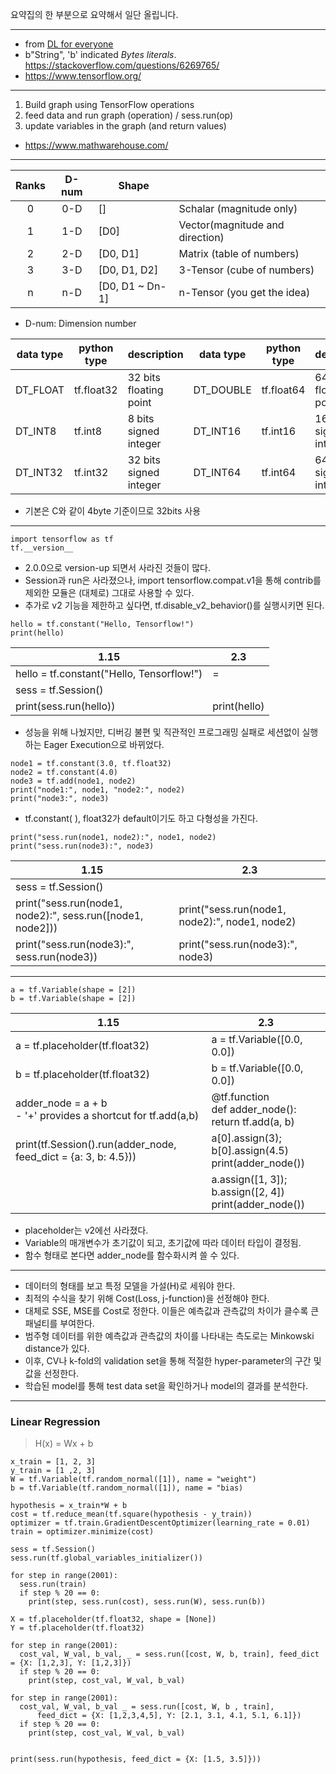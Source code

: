 요약집의 한 부분으로 요약해서 일단 올립니다.

---

- from [DL for everyone](https://github.com/Myul23/summary/DL%20for%20everyone.md)
- b"String", 'b' indicated _Bytes literals_. <https://stackoverflow.com/questions/6269765/>
- <https://www.tensorflow.org/>

---

1. Build graph using TensorFlow operations
2. feed data and run graph (operation) / sess.run(op)
3. update variables in the graph (and return values)

- <https://www.mathwarehouse.com/>

---

| Ranks | D-num | Shape           |                                 |
| :---: | :---: | --------------- | ------------------------------- |
|   0   |  0-D  | []              | Schalar (magnitude only)        |
|   1   |  1-D  | [D0]            | Vector(magnitude and direction) |
|   2   |  2-D  | [D0, D1]        | Matrix (table of numbers)       |
|   3   |  3-D  | [D0, D1, D2]    | 3-Tensor (cube of numbers)      |
|   n   |  n-D  | [D0, D1 ~ Dn-1] | n-Tensor (you get the idea)     |

- D-num: Dimension number

| data type | python type | description            | data type | python type | description            |
| --------- | ----------- | ---------------------- | --------- | ----------- | ---------------------- |
| DT_FLOAT  | tf.float32  | 32 bits floating point | DT_DOUBLE | tf.float64  | 64 bits floating point |
| DT_INT8   | tf.int8     | 8 bits signed integer  | DT_INT16  | tf.int16    | 16bits signed integer  |
| DT_INT32  | tf.int32    | 32 bits signed integer | DT_INT64  | tf.int64    | 64 bits signed integer |

- 기본은 C와 같이 4byte 기준이므로 32bits 사용

---

```
import tensorflow as tf
tf.__version__
```

- 2.0.0으로 version-up 되면서 사라진 것들이 많다.
- Session과 run은 사라졌으나, import tensorflow.compat.v1을 통해 contrib를 제외한 모듈은 (대체로) 그대로 사용할 수 있다.
- 추가로 v2 기능을 제한하고 싶다면, tf.disable_v2_behavior()를 실행시키면 된다.

```
hello = tf.constant("Hello, Tensorflow!")
print(hello)
```

| 1.15                                      | 2.3          |
| ----------------------------------------- | ------------ |
| hello = tf.constant("Hello, Tensorflow!") | =            |
| sess = tf.Session()                       |              |
| print(sess.run(hello))                    | print(hello) |

- 성능을 위해 나눴지만, 디버깅 불편 및 직관적인 프로그래밍 실패로 세션없이 실행하는 Eager Execution으로 바뀌었다.

```
node1 = tf.constant(3.0, tf.float32)
node2 = tf.constant(4.0)
node3 = tf.add(node1, node2)
print("node1:", node1, "node2:", node2)
print("node3:", node3)
```

- tf.constant( ), float32가 default이기도 하고 다형성을 가진다.

```
print("sess.run(node1, node2):", node1, node2)
print("sess.run(node3):", node3)
```

| 1.15                                                       | 2.3                                            |
| ---------------------------------------------------------- | ---------------------------------------------- |
| sess = tf.Session()                                        |
| print("sess.run(node1, node2):", sess.run([node1, node2])) | print("sess.run(node1, node2):", node1, node2) |
| print("sess.run(node3):", sess.run(node3))                 | print("sess.run(node3):", node3)               |

---

```
a = tf.Variable(shape = [2])
b = tf.Variable(shape = [2])
```

| 1.15                                                              | 2.3                                                         |
| ----------------------------------------------------------------- | ----------------------------------------------------------- |
| a = tf.placeholder(tf.float32)                                    | a = tf.Variable([0.0, 0.0])                                 |
| b = tf.placeholder(tf.float32)                                    | b = tf.Variable([0.0, 0.0])                                 |
| adder_node = a + b<br />- '+' provides a shortcut for tf.add(a,b) | @tf.function<br />def adder_node(): return tf.add(a, b)     |
| print(tf.Session().run(adder_node, feed_dict = {a: 3, b: 4.5}))   | a[0].assign(3); b[0].assign(4.5)<br />print(adder_node())   |
|                                                                   | a.assign([1, 3]); b.assign([2, 4])<br />print(adder_node()) |

- placeholder는 v2에선 사라졌다.
- Variable의 매개변수가 초기값이 되고, 초기값에 따라 데이터 타입이 결정됨.
- 함수 형태로 본다면 adder_node를 함수화시켜 쓸 수 있다.

---

- 데이터의 형태를 보고 특정 모델을 가설(H)로 세워야 한다.
- 최적의 수식을 찾기 위해 Cost(Loss, j-function)을 선정해야 한다.
- 대체로 SSE, MSE를 Cost로 정한다. 이들은 예측값과 관측값의 차이가 클수록 큰 패널티를 부여한다.
- 범주형 데이터를 위한 예측값과 관측값의 차이를 나타내는 측도로는 Minkowski distance가 있다.
- 이후, CV나 k-fold의 validation set을 통해 적절한 hyper-parameter의 구간 및 값을 선정한다.
- 학습된 model를 통해 test data set을 확인하거나 model의 결과를 분석한다.

---

### Linear Regression

> H(x) = Wx + b

```
x_train = [1, 2, 3]
y_train = [1 ,2, 3]
W = tf.Variable(tf.random_normal([1]), name = "weight")
b = tf.Variable(tf.random_normal([1]), name = "bias)

hypothesis = x_train*W + b
cost = tf.reduce_mean(tf.square(hypothesis - y_train))
optimizer = tf.train.GradientDescentOptimizer(learning_rate = 0.01)
train = optimizer.minimize(cost)

sess = tf.Session()
sess.run(tf.global_variables_initializer())

for step in range(2001):
  sess.run(train)
  if step % 20 == 0:
    print(step, sess.run(cost), sess.run(W), sess.run(b))
```

```
X = tf.placeholder(tf.float32, shape = [None])
Y = tf.placeholder(tf.float32)

for step in range(2001):
  cost_val, W_val, b_val, _ = sess.run([cost, W, b, train], feed_dict = {X: [1,2,3], Y: [1,2,3]})
  if step % 20 == 0:
    print(step, cost_val, W_val, b_val)

for step in range(2001):
  cost_val, W_val, b_val _ = sess.run([cost, W, b , train],
      feed_dict = {X: [1,2,3,4,5], Y: [2.1, 3.1, 4.1, 5.1, 6.1]})
  if step % 20 == 0:
    print(step, cost_val, W_val, b_val)


print(sess.run(hypothesis, feed_dict = {X: [1.5, 3.5]}))
```

